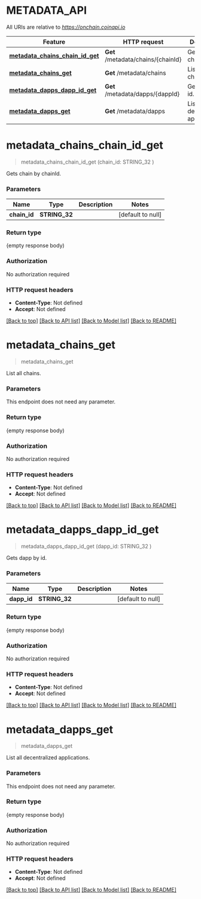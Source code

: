 # METADATA_API

All URIs are relative to *https://onchain.coinapi.io*

Feature | HTTP request | Description
------------- | ------------- | -------------
[**metadata_chains_chain_id_get**](METADATA_API.md#metadata_chains_chain_id_get) | **Get** /metadata/chains/{chainId} | Gets chain by chainId.
[**metadata_chains_get**](METADATA_API.md#metadata_chains_get) | **Get** /metadata/chains | List all chains.
[**metadata_dapps_dapp_id_get**](METADATA_API.md#metadata_dapps_dapp_id_get) | **Get** /metadata/dapps/{dappId} | Gets dapp by id.
[**metadata_dapps_get**](METADATA_API.md#metadata_dapps_get) | **Get** /metadata/dapps | List all decentralized applications.


# **metadata_chains_chain_id_get**
> metadata_chains_chain_id_get (chain_id: STRING_32 )


Gets chain by chainId.


### Parameters

Name | Type | Description  | Notes
------------- | ------------- | ------------- | -------------
 **chain_id** | **STRING_32**|  | [default to null]

### Return type

{empty response body)

### Authorization

No authorization required

### HTTP request headers

 - **Content-Type**: Not defined
 - **Accept**: Not defined

[[Back to top]](#) [[Back to API list]](../README.md#documentation-for-api-endpoints) [[Back to Model list]](../README.md#documentation-for-models) [[Back to README]](../README.md)

# **metadata_chains_get**
> metadata_chains_get 


List all chains.


### Parameters
This endpoint does not need any parameter.

### Return type

{empty response body)

### Authorization

No authorization required

### HTTP request headers

 - **Content-Type**: Not defined
 - **Accept**: Not defined

[[Back to top]](#) [[Back to API list]](../README.md#documentation-for-api-endpoints) [[Back to Model list]](../README.md#documentation-for-models) [[Back to README]](../README.md)

# **metadata_dapps_dapp_id_get**
> metadata_dapps_dapp_id_get (dapp_id: STRING_32 )


Gets dapp by id.


### Parameters

Name | Type | Description  | Notes
------------- | ------------- | ------------- | -------------
 **dapp_id** | **STRING_32**|  | [default to null]

### Return type

{empty response body)

### Authorization

No authorization required

### HTTP request headers

 - **Content-Type**: Not defined
 - **Accept**: Not defined

[[Back to top]](#) [[Back to API list]](../README.md#documentation-for-api-endpoints) [[Back to Model list]](../README.md#documentation-for-models) [[Back to README]](../README.md)

# **metadata_dapps_get**
> metadata_dapps_get 


List all decentralized applications.


### Parameters
This endpoint does not need any parameter.

### Return type

{empty response body)

### Authorization

No authorization required

### HTTP request headers

 - **Content-Type**: Not defined
 - **Accept**: Not defined

[[Back to top]](#) [[Back to API list]](../README.md#documentation-for-api-endpoints) [[Back to Model list]](../README.md#documentation-for-models) [[Back to README]](../README.md)

